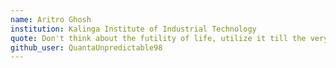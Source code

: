 ```yaml
---
name: Aritro Ghosh
institution: Kalinga Institute of Industrial Technology 
quote: Don't think about the futility of life, utilize it till the very end.
github_user: QuantaUnpredictable98
---
```

